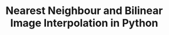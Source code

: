 ---
title: Nearest Neighbour and Bilinear Image Interpolation in Python 
summary: This Python project implements two common image interpolation techniques; Nearest Neighbour Interpolation and Bilinear Interpolation. These techniques are useful for resizing images while preserving their quality to some extent.
tags:
    - Image Processing
weight: 20
links:
  - icon: python
    icon_pack: fab
    name: Python
    url: 'https://#'
  - name: NumPy
    url: 'https://#'
  - name: Pillow
    url: 'https://#'


# Optional external URL for project (replaces project detail page).
external_link: https://github.com/Gad-MA/Bilinear-and-Nearest-Neighbor-Image-Interpolation

---